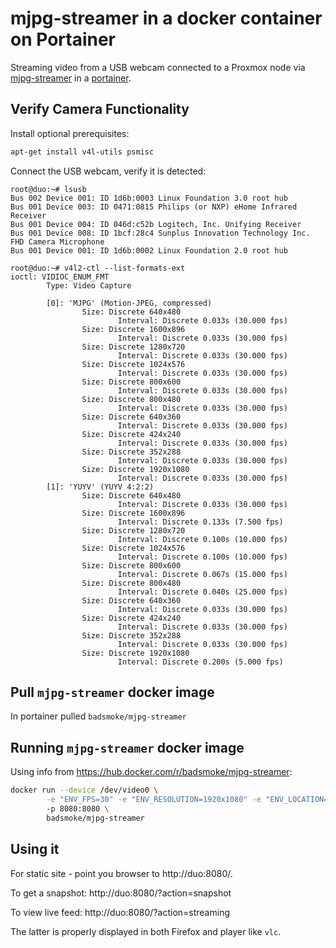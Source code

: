 # mjpg-streamer in a docker container on Portainer

Streaming video from a USB webcam connected to a Proxmox node via
[mjpg-streamer](https://github.com/jacksonliam/mjpg-streamer) in a
[portainer](docker-portainer.html).

## Verify Camera Functionality

Install optional prerequisites:

```sh
apt-get install v4l-utils psmisc
```

Connect the USB webcam, verify it is detected:
```
root@duo:~# lsusb
Bus 002 Device 001: ID 1d6b:0003 Linux Foundation 3.0 root hub
Bus 001 Device 003: ID 0471:0815 Philips (or NXP) eHome Infrared Receiver
Bus 001 Device 004: ID 046d:c52b Logitech, Inc. Unifying Receiver
Bus 001 Device 008: ID 1bcf:28c4 Sunplus Innovation Technology Inc. FHD Camera Microphone
Bus 001 Device 001: ID 1d6b:0002 Linux Foundation 2.0 root hub
```

```
root@duo:~# v4l2-ctl --list-formats-ext
ioctl: VIDIOC_ENUM_FMT
        Type: Video Capture

        [0]: 'MJPG' (Motion-JPEG, compressed)
                Size: Discrete 640x480
                        Interval: Discrete 0.033s (30.000 fps)
                Size: Discrete 1600x896
                        Interval: Discrete 0.033s (30.000 fps)
                Size: Discrete 1280x720
                        Interval: Discrete 0.033s (30.000 fps)
                Size: Discrete 1024x576
                        Interval: Discrete 0.033s (30.000 fps)
                Size: Discrete 800x600
                        Interval: Discrete 0.033s (30.000 fps)
                Size: Discrete 800x480
                        Interval: Discrete 0.033s (30.000 fps)
                Size: Discrete 640x360
                        Interval: Discrete 0.033s (30.000 fps)
                Size: Discrete 424x240
                        Interval: Discrete 0.033s (30.000 fps)
                Size: Discrete 352x288
                        Interval: Discrete 0.033s (30.000 fps)
                Size: Discrete 1920x1080
                        Interval: Discrete 0.033s (30.000 fps)
        [1]: 'YUYV' (YUYV 4:2:2)
                Size: Discrete 640x480
                        Interval: Discrete 0.033s (30.000 fps)
                Size: Discrete 1600x896
                        Interval: Discrete 0.133s (7.500 fps)
                Size: Discrete 1280x720
                        Interval: Discrete 0.100s (10.000 fps)
                Size: Discrete 1024x576
                        Interval: Discrete 0.100s (10.000 fps)
                Size: Discrete 800x600
                        Interval: Discrete 0.067s (15.000 fps)
                Size: Discrete 800x480
                        Interval: Discrete 0.040s (25.000 fps)
                Size: Discrete 640x360
                        Interval: Discrete 0.033s (30.000 fps)
                Size: Discrete 424x240
                        Interval: Discrete 0.033s (30.000 fps)
                Size: Discrete 352x288
                        Interval: Discrete 0.033s (30.000 fps)
                Size: Discrete 1920x1080
                        Interval: Discrete 0.200s (5.000 fps)
```

## Pull `mjpg-streamer` docker image

In portainer pulled `badsmoke/mjpg-streamer`

## Running `mjpg-streamer` docker image

Using info from https://hub.docker.com/r/badsmoke/mjpg-streamer:

```sh
docker run --device /dev/video0 \
        -e "ENV_FPS=30" -e "ENV_RESOLUTION=1920x1080" -e "ENV_LOCATION=./www"
        -p 8080:8080 \
        badsmoke/mjpg-streamer
```

## Using it

For static site - point you browser to http://duo:8080/.

To get a snapshot: http://duo:8080/?action=snapshot

To view live feed: http://duo:8080/?action=streaming

The latter is properly displayed in both Firefox and player like `vlc`.

